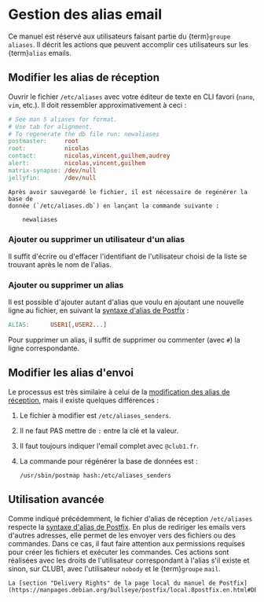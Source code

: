 Gestion des alias email
=======================

Ce manuel est réservé aux utilisateurs faisant partie du {term}`groupe` `aliases`.
Il décrit les actions que peuvent accomplir ces utilisateurs sur les {term}`alias` emails.

Modifier les alias de réception
-------------------------------

Ouvrir le fichier `/etc/aliases` avec votre éditeur de texte en CLI favori
(`nano`, `vim`, etc.).
Il doit ressembler approximativement à ceci :

```Makefile
# See man 5 aliases for format.
# Use tab for alignment.
# To regenerate the db file run: newaliases
postmaster:     root
root:           nicolas
contact:        nicolas,vincent,guilhem,audrey
alert:          nicolas,vincent,guilhem
matrix-synapse: /dev/null
jellyfin:       /dev/null
```

```{important}
Après avoir sauvegardé le fichier, il est nécessaire de regénérer la base de
donnée (`/etc/aliases.db`) en lançant la commande suivante :

    newaliases
```

### Ajouter ou supprimer un utilisateur d'un alias

Il suffit d'écrire ou d'effacer l'identifiant de l'utilisateur choisi de la
liste se trouvant après le nom de l'alias.

### Ajouter ou supprimer un alias

Il est possible d'ajouter autant d'alias que voulu en ajoutant une nouvelle ligne
au fichier, en suivant la [syntaxe d'alias de Postfix](http://www.postfix.org/aliases.5.html) :

```Makefile
ALIAS:      USER1[,USER2...]
```

Pour supprimer un alias, il suffit de supprimer ou commenter (avec `#`) la ligne
correspondante.


Modifier les alias d'envoi
--------------------------

Le processus est très similaire à celui de la [modification des alias de réception](#modifier-les-alias-de-réception),
mais il existe quelques différences :

1. Le fichier à modifier est `/etc/aliases_senders`.
2. Il ne faut PAS mettre de `:` entre la clé et la valeur.
3. Il faut toujours indiquer l'email complet avec `@club1.fr`.
4. La commande pour régénérer la base de données est :

       /usr/sbin/postmap hash:/etc/aliases_senders

Utilisation avancée
-------------------

Comme indiqué précédemment, le fichier d'alias de réception `/etc/aliases` respecte la [syntaxe d'alias de Postfix](http://www.postfix.org/aliases.5.html).
En plus de rediriger les emails vers d'autres adresses,
elle permet de les envoyer vers des fichiers ou des commandes.
Dans ce cas, il faut faire attention aux permissions requises
pour créer les fichiers et exécuter les commandes.
Ces actions sont réalisées avec les droits de l'utilisateur correspondant à l'alias s'il existe
et sinon, sur CLUB1, avec l'utilisateur `nobody` et le {term}`groupe` `mail`.

```{seealso}
La [section "Delivery Rights" de la page local du manuel de Postfix](https://manpages.debian.org/bullseye/postfix/local.8postfix.en.html#DELIVERY_RIGHTS).
```
